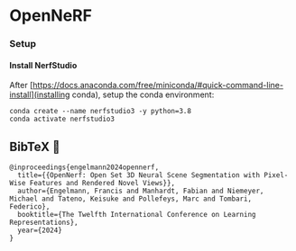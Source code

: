 # OpenNeRF


### Setup

#### Install NerfStudio

After [https://docs.anaconda.com/free/miniconda/#quick-command-line-install](installing conda), setup the conda environment:
```
conda create --name nerfstudio3 -y python=3.8
conda activate nerfstudio3
```



## BibTeX :pray:
```
@inproceedings{engelmann2024opennerf,
  title={{OpenNerf: Open Set 3D Neural Scene Segmentation with Pixel-Wise Features and Rendered Novel Views}},
  author={Engelmann, Francis and Manhardt, Fabian and Niemeyer, Michael and Tateno, Keisuke and Pollefeys, Marc and Tombari, Federico},
  booktitle={The Twelfth International Conference on Learning Representations},
  year={2024}
}
```
